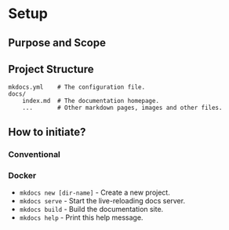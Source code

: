 # Setup

## Purpose and Scope

## Project Structure


    mkdocs.yml    # The configuration file.
    docs/
        index.md  # The documentation homepage.
        ...       # Other markdown pages, images and other files.



## How to initiate?

### Conventional

### Docker

* `mkdocs new [dir-name]` - Create a new project.
* `mkdocs serve` - Start the live-reloading docs server.
* `mkdocs build` - Build the documentation site.
* `mkdocs help` - Print this help message.

